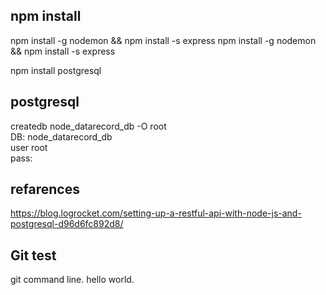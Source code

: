 ## npm install  
npm install -g nodemon && npm install -s express npm install -g nodemon && npm install -s express  

npm install postgresql  

## postgresql  
createdb node_datarecord_db -O root  
DB: node_datarecord_db  
user root  
pass:  


## refarences
https://blog.logrocket.com/setting-up-a-restful-api-with-node-js-and-postgresql-d96d6fc892d8/  

## Git test
git command line.
hello world. 
